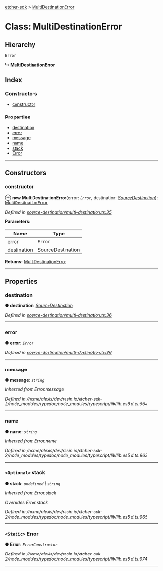 [etcher-sdk](../README.md) > [MultiDestinationError](../classes/multidestinationerror.md)

# Class: MultiDestinationError

## Hierarchy

 `Error`

**↳ MultiDestinationError**

## Index

### Constructors

* [constructor](multidestinationerror.md#constructor)

### Properties

* [destination](multidestinationerror.md#destination)
* [error](multidestinationerror.md#error)
* [message](multidestinationerror.md#message)
* [name](multidestinationerror.md#name)
* [stack](multidestinationerror.md#stack)
* [Error](multidestinationerror.md#error-1)

---

## Constructors

<a id="constructor"></a>

###  constructor

⊕ **new MultiDestinationError**(error: *`Error`*, destination: *[SourceDestination](sourcedestination.md)*): [MultiDestinationError](multidestinationerror.md)

*Defined in [source-destination/multi-destination.ts:35](https://github.com/balena-io-modules/etcher-sdk/blob/1daa03e/lib/source-destination/multi-destination.ts#L35)*

**Parameters:**

| Name | Type |
| ------ | ------ |
| error | `Error` |
| destination | [SourceDestination](sourcedestination.md) |

**Returns:** [MultiDestinationError](multidestinationerror.md)

___

## Properties

<a id="destination"></a>

###  destination

**● destination**: *[SourceDestination](sourcedestination.md)*

*Defined in [source-destination/multi-destination.ts:36](https://github.com/balena-io-modules/etcher-sdk/blob/1daa03e/lib/source-destination/multi-destination.ts#L36)*

___
<a id="error"></a>

###  error

**● error**: *`Error`*

*Defined in [source-destination/multi-destination.ts:36](https://github.com/balena-io-modules/etcher-sdk/blob/1daa03e/lib/source-destination/multi-destination.ts#L36)*

___
<a id="message"></a>

###  message

**● message**: *`string`*

*Inherited from Error.message*

*Defined in /home/alexis/dev/resin.io/etcher-sdk-2/node_modules/typedoc/node_modules/typescript/lib/lib.es5.d.ts:964*

___
<a id="name"></a>

###  name

**● name**: *`string`*

*Inherited from Error.name*

*Defined in /home/alexis/dev/resin.io/etcher-sdk-2/node_modules/typedoc/node_modules/typescript/lib/lib.es5.d.ts:963*

___
<a id="stack"></a>

### `<Optional>` stack

**● stack**: *`undefined` \| `string`*

*Inherited from Error.stack*

*Overrides Error.stack*

*Defined in /home/alexis/dev/resin.io/etcher-sdk-2/node_modules/typedoc/node_modules/typescript/lib/lib.es5.d.ts:965*

___
<a id="error-1"></a>

### `<Static>` Error

**● Error**: *`ErrorConstructor`*

*Defined in /home/alexis/dev/resin.io/etcher-sdk-2/node_modules/typedoc/node_modules/typescript/lib/lib.es5.d.ts:974*

___


